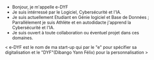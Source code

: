- Bonjour, je m'appelle e-DYF
- Je suis intérressé par le Logiciel, Cybersécurité et l'IA.
- Je suis actuellement Etudiant en Génie logiciel et Base de Données ; Parrallèlement je suis Athlète et en autodidacte j'apprend la Cybersécurité et l'IA.
- Je suis ouvert à toute collaboration ou éventuel projet dans ces domaines.

< e-DYF est le nom de ma start-up qui par le "e" pour spécifier sa digitalisation et le "DYF"(Dibango Yann Félix) pour la personnalisation >
